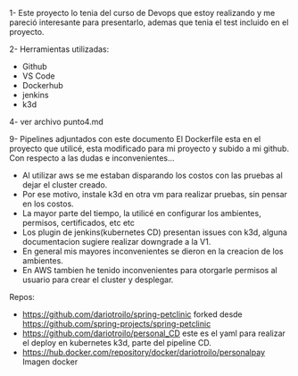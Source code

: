 1- Este proyecto lo tenia del curso de Devops que estoy realizando y me pareció interesante para presentarlo, ademas que tenia el test incluido en el proyecto.

2- Herramientas utilizadas:
   - Github
   - VS Code
   - Dockerhub
   - jenkins
   - k3d

4- ver archivo punto4.md

9- Pipelines adjuntados con este documento
   El Dockerfile esta en el proyecto que utilicé, esta modificado para mi proyecto y subido a mi github.
   Con respecto a las dudas e inconvenientes...
   - Al utilizar aws se me estaban disparando los costos con las pruebas al dejar el cluster creado.
   - Por ese motivo, instale k3d en otra vm para realizar pruebas, sin pensar en los costos.
   - La mayor parte del tiempo, la utilicé en configurar los ambientes, permisos, certificados, etc etc
   - Los plugin de jenkins(kubernetes CD) presentan issues con k3d, alguna documentacion sugiere realizar downgrade a la V1.
   - En general mis mayores inconvenientes se dieron en la creacion de los ambientes.
   - En AWS tambien he tenido inconvenientes para otorgarle permisos al usuario para crear el cluster y desplegar. 

Repos:
- https://github.com/dariotroilo/spring-petclinic forked desde https://github.com/spring-projects/spring-petclinic
- https://github.com/dariotroilo/personal_CD este es el yaml para realizar el deploy en kubernetes k3d, parte del pipeline CD.
- https://hub.docker.com/repository/docker/dariotroilo/personalpay Imagen docker
